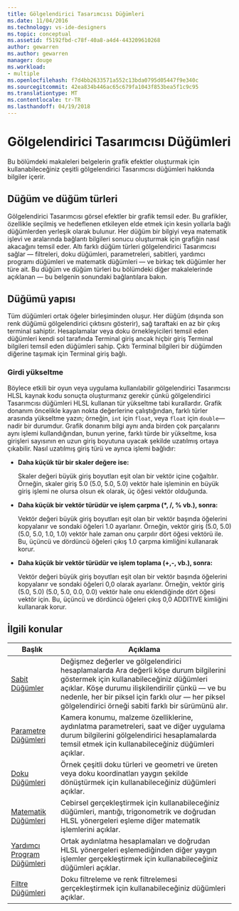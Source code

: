 ```yaml
---
title: Gölgelendirici Tasarımcısı Düğümleri
ms.date: 11/04/2016
ms.technology: vs-ide-designers
ms.topic: conceptual
ms.assetid: f5192fbd-c78f-40a8-a4d4-443209610268
author: gewarren
ms.author: gewarren
manager: douge
ms.workload:
- multiple
ms.openlocfilehash: f7d4bb2633571a552c13bda0795d05447f9e340c
ms.sourcegitcommit: 42ea834b446ac65c679fa1043f853bea5f1c9c95
ms.translationtype: MT
ms.contentlocale: tr-TR
ms.lasthandoff: 04/19/2018
---
```

# <a name="shader-designer-nodes"></a>Gölgelendirici Tasarımcısı Düğümleri
Bu bölümdeki makaleleri belgelerin grafik efektler oluşturmak için kullanabileceğiniz çeşitli gölgelendirici Tasarımcısı düğümleri hakkında bilgiler içerir.

## <a name="nodes-and-node-types"></a>Düğüm ve düğüm türleri
 Gölgelendirici Tasarımcısı görsel efektler bir grafik temsil eder. Bu grafikler, özellikle seçilmiş ve hedeflenen etkileyen elde etmek için kesin yollarla bağlı düğümlerden yerleşik olarak bulunur. Her düğüm bir bilgiyi veya matematik işlevi ve aralarında bağlantı bilgileri sonucu oluşturmak için grafiğin nasıl akacağını temsil eder. Altı farklı düğüm türleri gölgelendirici Tasarımcısı sağlar — filtreleri, doku düğümleri, parametreleri, sabitleri, yardımcı programı düğümleri ve matematik düğümleri — ve birkaç tek düğümler her türe ait. Bu düğüm ve düğüm türleri bu bölümdeki diğer makalelerinde açıklanan — bu belgenin sonundaki bağlantılara bakın.

## <a name="node-structure"></a>Düğümü yapısı
 Tüm düğümleri ortak öğeler birleşiminden oluşur. Her düğüm (dışında son renk düğümü gölgelendirici çıktısını gösterir), sağ taraftaki en az bir çıkış terminal sahiptir. Hesaplamalar veya doku örnekleyicileri temsil eden düğümleri kendi sol tarafında Terminal giriş ancak hiçbir giriş Terminal bilgileri temsil eden düğümleri sahip. Çıktı Terminal bilgileri bir düğümden diğerine taşımak için Terminal giriş bağlı.

### <a name="promotion-of-inputs"></a>Girdi yükseltme
 Böylece etkili bir oyun veya uygulama kullanılabilir gölgelendirici Tasarımcısı HLSL kaynak kodu sonuçta oluşturmanız gerekir çünkü gölgelendirici Tasarımcısı düğümleri HLSL kullanan tür yükseltme tabi kurallardır. Grafik donanım öncelikle kayan nokta değerlerine çalıştığından, farklı türler arasında yükseltme yazın; örneğin, `int` için `float`, veya `float` için `double`— nadir bir durumdur. Grafik donanım bilgi aynı anda birden çok parçalarını aynı işlemi kullandığından, bunun yerine, farklı türde bir yükseltme, kısa girişleri sayısının en uzun giriş boyutuna uyacak şekilde uzatılmış ortaya çıkabilir. Nasıl uzatılmış giriş türü ve ayrıca işlemi bağlıdır:

-   **Daha küçük tür bir skaler değere ise:**

     Skaler değeri büyük giriş boyutları eşit olan bir vektör içine çoğaltılır. Örneğin, skaler giriş 5.0 (5.0, 5.0, 5.0) vektör hale işleminin en büyük giriş işlemi ne olursa olsun ek olarak, üç öğesi vektör olduğunda.

-   **Daha küçük bir vektör türüdür ve işlem çarpma (\*, /, % vb.), sonra:**

     Vektör değeri büyük giriş boyutları eşit olan bir vektör başında öğelerini kopyalanır ve sondaki öğeleri 1.0 ayarlanır. Örneğin, vektör giriş (5.0, 5.0) (5.0, 5.0, 1.0, 1.0) vektör hale zaman onu çarpılır dört öğesi vektörü ile. Bu, üçüncü ve dördüncü öğeleri çıkış 1.0 çarpma kimliğini kullanarak korur.

-   **Daha küçük bir vektör türüdür ve işlem toplama (+,-, vb.), sonra:**

     Vektör değeri büyük giriş boyutları eşit olan bir vektör başında öğelerini kopyalanır ve sondaki öğeleri 0,0 olarak ayarlanır. Örneğin, vektör giriş (5.0, 5.0) (5.0, 5.0, 0.0, 0.0) vektör hale onu eklendiğinde dört öğesi vektör için. Bu, üçüncü ve dördüncü öğeleri çıkış 0,0 ADDITIVE kimliğini kullanarak korur.

## <a name="related-topics"></a>İlgili konular

|Başlık|Açıklama|
|-----------|-----------------|
|[Sabit Düğümler](../designers/constant-nodes.md)|Değişmez değerler ve gölgelendirici hesaplamalarda Ara değerli köşe durum bilgilerini göstermek için kullanabileceğiniz düğümleri açıklar. Köşe durumu ilişkilendirilir çünkü — ve bu nedenle, her bir piksel için farklı olur — her piksel gölgelendirici örneği sabiti farklı bir sürümünü alır.|
|[Parametre Düğümleri](../designers/parameter-nodes.md)|Kamera konumu, malzeme özelliklerine, aydınlatma parametreleri, saat ve diğer uygulama durum bilgilerini gölgelendirici hesaplamalarda temsil etmek için kullanabileceğiniz düğümleri açıklar.|
|[Doku Düğümleri](../designers/texture-nodes.md)|Örnek çeşitli doku türleri ve geometri ve üreten veya doku koordinatları yaygın şekilde dönüştürmek için kullanabileceğiniz düğümleri açıklar.|
|[Matematik Düğümleri](../designers/math-nodes.md)|Cebirsel gerçekleştirmek için kullanabileceğiniz düğümleri, mantığı, trigonometrik ve doğrudan HLSL yönergeleri eşleme diğer matematik işlemlerini açıklar.|
|[Yardımcı Program Düğümleri](../designers/utility-nodes.md)|Ortak aydınlatma hesaplamaları ve doğrudan HLSL yönergeleri eşlemediğinden diğer yaygın işlemler gerçekleştirmek için kullanabileceğiniz düğümleri açıklar.|
|[Filtre Düğümleri](../designers/filter-nodes.md)|Doku filtreleme ve renk filtrelemesi gerçekleştirmek için kullanabileceğiniz düğümleri açıklar.|